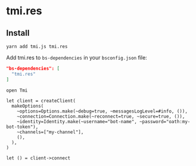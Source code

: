# tmi.res

## Install

```console
yarn add tmi.js tmi.res
```

Add tmi.res to `bs-dependencies` in your `bsconfig.json` file:

```json
"bs-dependencies": [
  "tmi.res"
]
```

```reasonml
open Tmi

let client = createClient(
  makeOptions(
    ~options=Options.make(~debug=true, ~messagesLogLevel=#info, ()),
    ~connection=Connection.make(~reconnect=true, ~secure=true, ()),
    ~identity=Identity.make(~username="bot-name", ~password="oath:my-bot-token"),
    ~channels=["my-channel"],
    (),
  ),
)

let () = client->connect
```